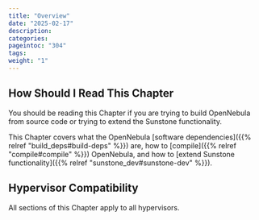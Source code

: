 ```yaml
---
title: "Overview"
date: "2025-02-17"
description:
categories:
pageintoc: "304"
tags:
weight: "1"
---
```


<!--# Overview -->

## How Should I Read This Chapter

You should be reading this Chapter if you are trying to build OpenNebula from source code or trying to extend the Sunstone functionality.

This Chapter covers what the OpenNebula [software dependencies]({{% relref "build_deps#build-deps" %}}) are, how to [compile]({{% relref "compile#compile" %}}) OpenNebula, and how to [extend Sunstone functionality]({{% relref "sunstone_dev#sunstone-dev" %}}).

## Hypervisor Compatibility

All sections of this Chapter apply to all hypervisors.
